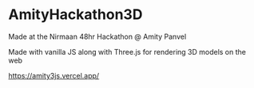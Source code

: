 # AmityHackathon3D

Made at the Nirmaan 48hr Hackathon @ Amity Panvel

Made with vanilla JS along with Three.js for rendering 3D models on the web

https://amity3js.vercel.app/
